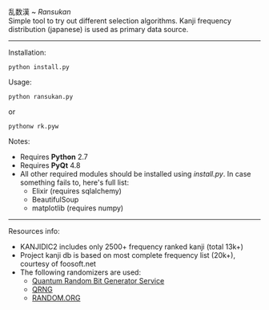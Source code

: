 乱数漢 ~ *Ransukan*<br />
Simple tool to try out different selection algorithms.
Kanji frequency distribution (japanese) is used as primary data source.

---

Installation:

	python install.py

Usage:

	python ransukan.py

or 

	pythonw rk.pyw

Notes: 

* Requires **Python** 2.7
* Requires **PyQt** 4.8
* All other required modules should be installed using *install.py*. In case something fails to, here's full list:
	* Elixir (requires sqlalchemy)
	* BeautifulSoup
	* matplotlib (requires numpy)

---

Resources info:

* KANJIDIC2 includes only 2500+ frequency ranked kanji (total 13k+)
* Project kanji db is based on most complete frequency list (20k+), courtesy of foosoft.net
* The following randomizers are used:
	* [Quantum Random Bit Generator Service]
	* [QRNG]
	* [RANDOM.ORG]

[Quantum Random Bit Generator Service]: http://random.irb.hr/
[QRNG]: http://qrng.physik.hu-berlin.de/
[RANDOM.ORG]: http://www.random.org/clients/http/
